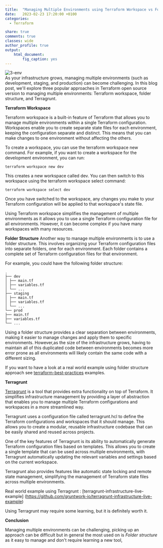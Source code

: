 ```yaml
---
title:  "Managing Multiple Environments using Terraform Workspace vs Folders vs Terragrunt"
date:   2023-02-23 17:20:00 +0100
categories: 
  - Terraform

share: true
comments: true
classes: wide
author_profile: true
output: 
    html_document:
        fig_caption: yes
---
```

![3-env]({{site.url}}/assets/images/article_post/env-tst-stag-prod.png)\
As your infrastructure grows, managing multiple environments (such as development, staging, and production) can become challenging. In this blog post, we'll explore three popular approaches in Terraform open source version to managing multiple environments: Terraform workspace, folder structure, and Terragrunt.

**Terraform Workspace**

Terraform workspace is a built-in feature of Terraform that allows you to manage multiple environments within a single Terraform configuration. Workspaces enable you to create separate state files for each environment, keeping the configuration separate and distinct. This means that you can make changes to one environment without affecting the others.

To create a workspace, you can use the terraform workspace new command. For example, if you want to create a workspace for the development environment, you can run:

`terraform workspace new dev`

This creates a new workspace called dev. You can then switch to this workspace using the terraform workspace select command:

`terraform workspace select dev`

Once you have switched to the workspace, any changes you make to your Terraform configuration will be applied to that workspace's state file.

Using Terraform workspace simplifies the management of multiple environments as it allows you to use a single Terraform configuration file for all environments. However, it can become complex if you have many workspaces with many resources.

**Folder Structure**
Another way to manage multiple environments is to use a folder structure. This involves organizing your Terraform configuration files into separate folders, one for each environment. Each folder contains a complete set of Terraform configuration files for that environment.

For example, you could have the following folder structure:
```
.
├── dev
│ ├── main.tf
│ ├── variables.tf
│ └── ...
├── staging
│ ├── main.tf
│ ├── variables.tf
│ └── ...
└── prod
├── main.tf
├── variables.tf
└── ...
```
Using a folder structure provides a clear separation between environments, making it easier to manage changes and apply them to specific environments. However,as the size of the infrastructure grows, having to maintain all of this duplicated code between environments becomes more error prone as all environments will likely contain the same code with a different sizing.

If you want to have a look at a real world example using folder structure approach see [terraform-best-practices](https://github.com/antonbabenko/terraform-best-practices/tree/master/examples) examples.

**Terragrunt**

[Terragrunt](https://github.com/gruntwork-io/terragrunt) is a tool that provides extra functionality on top of Terraform. It simplifies infrastructure management by providing a layer of abstraction that enables you to manage multiple Terraform configurations and workspaces in a more streamlined way.

Terragrunt uses a configuration file called terragrunt.hcl to define the Terraform configurations and workspaces that it should manage. This allows you to create a modular, reusable infrastructure codebase that can be easily shared and reused across projects.

One of the key features of Terragrunt is its ability to automatically generate Terraform configuration files based on templates. This allows you to create a single template that can be used across multiple environments, with Terragrunt automatically updating the relevant variables and settings based on the current workspace.

Terragrunt also provides features like automatic state locking and remote state management, simplifying the management of Terraform state files across multiple environments.

Real world example using Terragrunt : [terragrunt-infrastructure-live-example] (https://github.com/gruntwork-io/terragrunt-infrastructure-live-example)

Using Terragrunt may require some learning, but it is definitely worth it.

**Conclusion**

Managing multiple environments can be challenging, picking up an approach can be difficult but in general the most used on is *Folder structure* as it easy to manage and don't require learning a new tool,